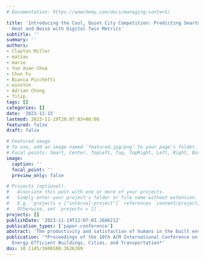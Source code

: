 ```yaml
---
# Documentation: https://wowchemy.com/docs/managing-content/

title: 'Introducing the Cool, Quiet City Competition: Predicting Smartwatch-Reported
  Heat and Noise with Digital Twin Metrics'
subtitle: ''
summary: ''
authors:
- Clayton Miller
- matias
- mario
- Yun Xuan Chua
- Chun Fu
- Bianca Picchetti
- winston
- Adrian Chong
- filip
tags: []
categories: []
date: '2023-11-15'
lastmod: 2023-11-19T20:07:03+08:00
featured: false
draft: false

# Featured image
# To use, add an image named `featured.jpg/png` to your page's folder.
# Focal points: Smart, Center, TopLeft, Top, TopRight, Left, Right, BottomLeft, Bottom, BottomRight.
image:
  caption: ''
  focal_point: ''
  preview_only: false

# Projects (optional).
#   Associate this post with one or more of your projects.
#   Simply enter your project's folder or file name without extension.
#   E.g. `projects = ["internal-project"]` references `content/project/deep-learning/index.md`.
#   Otherwise, set `projects = []`.
projects: []
publishDate: '2023-11-19T12:07:03.260621Z'
publication_types: ['paper-conference']
abstract: 'The productivity and satisfaction of humans in the built environment is impacted significantly by their exposure to high temperature and various noise sources. This paper outlines the city-scale collection of 12,009 smartwatch-driven micro-survey responses that were collected alongside 2,825,243 physiological and environmental measurements from 106 people using the open-source Cozie-Apple platform combined with geolocation-driven urban digital twin metrics from the Urbanity Python package. This paper introduces a machine learning competition that will be launched for participants to compete in training models on the various contextual data to predict noise distraction and source as well as thermal preference across a diversity of spaces. The winning solutions of this competition will provide evidence of the types of pre-processing, modeling, and ensembling methods that provide the most accurate solutions for this context.'
publication: '*Proceedings of the 10th ACM International Conference on Systems for
  Energy-Efficient Buildings, Cities, and Transportation*'
doi: 10.1145/3600100.3626269
---
```


